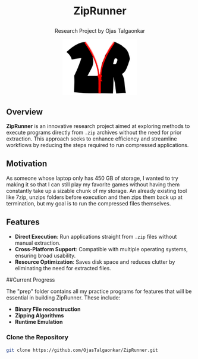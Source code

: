 # <p align="center">ZipRunner</p>

<p align="center">Research Project by Ojas Talgaonkar</p>

<div align="center">
  <img src=".assets/logo.png" alt="ZipRunner" width="200" height="150"/>
</div>

## Overview

**ZipRunner** is an innovative research project aimed at exploring methods to execute programs directly from `.zip` archives without the need for prior extraction. This approach seeks to enhance efficiency and streamline workflows by reducing the steps required to run compressed applications.

## Motivation

As someone whose laptop only has 450 GB of storage, I wanted to try making it so that I can still play my favorite games without having them constantly take up a sizable chunk of my storage. An already existing tool like 7zip, unzips folders before execution and then zips them back up at termination, but my goal is to run the compressed files themselves.

## Features

- **Direct Execution**: Run applications straight from `.zip` files without manual extraction.
- **Cross-Platform Support**: Compatible with multiple operating systems, ensuring broad usability.
- **Resource Optimization**: Saves disk space and reduces clutter by eliminating the need for extracted files.

##Current Progress

The "prep" folder contains all my practice programs for features that will be essential in building ZipRunner. These include:

- **Binary File reconstruction**
- **Zipping Algorithms**
- **Runtime Emulation**

### Clone the Repository

```bash
git clone https://github.com/OjasTalgaonkar/ZipRunner.git
```
